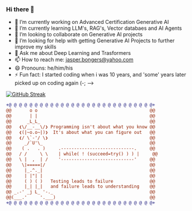 ### Hi there 👋

- 🔭 I’m currently working on Advanced Certification Generative AI
- 🌱 I’m currently learning LLM's, RAG's, Vector databaes and AI Agents 
- 👯 I’m looking to collaborate on Generative AI projects
- 🤔 I’m looking for help with getting Generative AI Projects to further improve my skills
- 💬 Ask me about Deep Learning and Trasformers
- 📫 How to reach me: jasper.bongers@yahoo.com
- 😄 Pronouns: he/him/his
- ⚡ Fun fact: I started coding when i was 10 years, and 'some' years later picked up on coding again (-;
-->

[![GitHub Streak](https://streak-stats.demolab.com/?user=JapiKredi&theme=radical)](https://git.io/streak-stats)

```diff
+@ @ @ @ @ @ @ @ @ @ @ @ @ @ @ @ @ @ @ @ @ @ @ @ @ @ @ @+
@@       o o                                           @@
@@       | |                                           @@
@@      _L_L_                                          @@
@@   ❮\/__-__\/❯ Programming isn't about what you know @@
@@   ❮(|~o.o~|)❯  It's about what you can figure out   @@
@@   ❮/ \`-'/ \❯                                       @@
@@     _/`U'\_                                         @@
@@    ( .   . )     .----------------------------.     @@
@@   / /     \ \    | while( ! (succeed=try() ) ) |     @@
@@   \ |  ,  | /    '----------------------------'     @@
@@    \|=====|/                                        @@
@@     |_.^._|                                         @@
@@     | |"| |                                         @@
@@     ( ) ( )   Testing leads to failure              @@
@@     |_| |_|   and failure leads to understanding    @@
@@ _.-' _j L_ '-._                                     @@
@@(___.'     '.___)                                    @@
+@ @ @ @ @ @ @ @ @ @ @ @ @ @ @ @ @ @ @ @ @ @ @ @ @ @ @ @+
```
